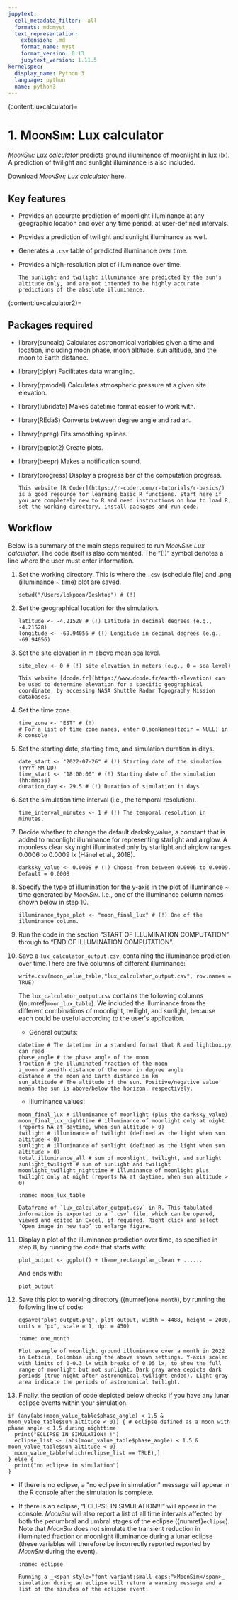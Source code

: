 ```yaml
---
jupytext:
  cell_metadata_filter: -all
  formats: md:myst
  text_representation:
    extension: .md
    format_name: myst
    format_version: 0.13
    jupytext_version: 1.11.5
kernelspec:
  display_name: Python 3
  language: python
  name: python3
---
```

(content:luxcalculator)=
# 1. <span style="font-variant:small-caps;">MoonSim</span>: Lux calculator

_<span style="font-variant:small-caps;">MoonSim</span>: Lux calculator_ predicts ground illuminance of moonlight in lux (lx). A prediction of twilight and sunlight illuminance is also included.

Download _<span style="font-variant:small-caps;">MoonSim</span>: Lux calculator_ here.

## Key features

- Provides an accurate prediction of moonlight illuminance at any geographic location and over any time period, at user-defined intervals.
- Provides a prediction of twilight and sunlight illuminance as well.
- Generates a `.csv` table of predicted illuminance over time.
- Provides a high-resolution plot of illuminance over time.

    ```{note}
    The sunlight and twilight illuminance are predicted by the sun's altitude only, and are not intended to be highly accurate predictions of the absolute illuminance.
    ```
(content:luxcalculator2)=
##  Packages required
- library(suncalc) Calculates astronomical variables given a time and location, including moon phase, moon altitude, sun altitude, and the moon to Earth distance.
- library(dplyr) Facilitates data wrangling.
- library(rpmodel) Calculates atmospheric pressure at a given site elevation.
- library(lubridate) Makes datetime format easier to work with.
- library(REdaS) Converts between degree angle and radian.
- library(npreg) Fits smoothing splines.
- library(ggplot2) Create plots.
- library(beepr) Makes a notification sound.
- library(progress) Display a progress bar of the computation progress.

    ```{tip}
    This website [R Coder](https://r-coder.com/r-tutorials/r-basics/) is a good resource for learning basic R functions. Start here if you are completely new to R and need instructions on how to load R, set the working directory, install packages and run code.
    ```
##  Workflow
Below is a summary of the main steps required to run _<span style="font-variant:small-caps;">MoonSim</span>: Lux calculator_. The code itself is also commented. The “(!)” symbol denotes a line where the user must enter information.

1. Set the working directory. This is where the `.csv` (schedule file) and .png (illuminance ~ time) plot are saved.

    ```
    setwd("/Users/lokpoon/Desktop") # (!) 
    ```

2. Set the geographical location for the simulation.

    ```
    latitude <- -4.21528 # (!) Latitude in decimal degrees (e.g., -4.21528)
    longitude <- -69.94056 # (!) Longitude in decimal degrees (e.g., -69.94056)
    ```

3. Set the site elevation in m above mean sea level.

    ```
    site_elev <- 0 # (!) site elevation in meters (e.g., 0 = sea level)
    ```
     
    ```{tip}
    This website [dcode.fr](https://www.dcode.fr/earth-elevation) can be used to determine elevation for a specific geographical coordinate, by accessing NASA Shuttle Radar Topography Mission databases.
    ```

4. Set the time zone.

    ```
    time_zone <- "EST" # (!)
    # For a list of time zone names, enter OlsonNames(tzdir = NULL) in R console
    ```

5. Set the starting date, starting time, and simulation duration in days.

    ```
    date_start <- "2022-07-26" # (!) Starting date of the simulation (YYYY-MM-DD)
    time_start <- "18:00:00" # (!) Starting date of the simulation (hh:mm:ss)
    duration_day <- 29.5 # (!) Duration of simulation in days
    ```

6. Set the simulation time interval (i.e., the temporal resolution).

    ```
    time_interval_minutes <- 1 # (!) The temporal resolution in minutes.
    ```

7. Decide whether to change the default darksky_value, a constant that is added to moonlight illuminance for representing starlight and airglow. A moonless clear sky night illuminated only by starlight and airglow ranges 0.0006 to 0.0009 lx (Hänel et al., 2018).

    ```
    darksky_value <- 0.0008 # (!) Choose from between 0.0006 to 0.0009. Default = 0.0008
    ```

8. Specify the type of illumination for the y-axis in the plot of illuminance ~ time generated by _<span style="font-variant:small-caps;">MoonSim</span>_. I.e., one of the illuminance column names shown below in step 10. 
    
    ```
    illuminance_type_plot <- "moon_final_lux" # (!) One of the illuminance column.
    ```
    
9. Run the code in the section “START OF ILLUMINATION COMPUTATION” through to “END OF ILLUMINATION COMPUTATION”. 

10. Save a `lux_calculator_output.csv`, containing the illuminance prediction over time.There are five columns of different illuminance:

    ```
    write.csv(moon_value_table,"lux_calculator_output.csv", row.names = TRUE)
    ```

    The `lux_calculator_output.csv` contains the following columns ({numref}`moon_lux_table`). We included the illuminance from the different combinations of moonlight, twilight, and sunlight, because each could be useful according to the user's application.
    
    - General outputs:
   
    ```
    datetime # The datetime in a standard format that R and lightbox.py can read
    phase_angle # the phase angle of the moon
    fraction # the illuminated fraction of the moon
    z_moon # zenith distance of the moon in degree angle
    distance # the moon and Earth distance in km
    sun_altitude # The altitude of the sun. Positive/negative value means the sun is above/below the horizon, respectively.
    ```
    
    - Illuminance values:
    ```
    moon_final_lux # illuminance of moonlight (plus the darksky_value)
    moon_final_lux_nighttime # illuminance of moonlight only at night (reports NA at daytime, when sun altitude > 0)
    twilight # illuminance of twilight (defined as the light when sun altitude < 0)
    sunlight # illuminance of sunlight (defined as the light when sun altitude > 0)
    total_illuminance_all # sum of moonlight, twilight, and sunlight
    sunlight_twilight # sum of sunlight and twilight
    moonlight_twilight_nighttime # illuminance of moonlight plus twilight only at night (reports NA at daytime, when sun altitude > 0)
       ```
    ```{figure} /images/moon_lux_table.jpg
    :name: moon_lux_table

    Dataframe of `lux_calculator_output.csv` in R. This tabulated information is exported to a `.csv` file, which can be opened, viewed and edited in Excel, if required. Right click and select ‘Open image in new tab’ to enlarge figure.
    ```
    
11. Display a plot of the illuminance prediction over time, as specified in step 8, by running the code that starts with:
    ```
    plot_output <- ggplot() + theme_rectangular_clean + ......
    ```
    And ends with:
    ```
    plot_output
    ```

12. Save this plot to working directory ({numref}`one_month`), by running the following line of code: 
    
    ```
    ggsave("plot_output.png", plot_output, width = 4488, height = 2000, units = "px", scale = 1, dpi = 450)
    ```
    
    ```{figure} /images/one_month.png
    :name: one_month

    Plot example of moonlight ground illuminance over a month in 2022 in Leticia, Colombia using the above shown settings. Y-axis scaled with limits of 0-0.3 lx wtih breaks of 0.05 lx, to show the full range of moonlight but not sunlight. Dark gray area depicts dark periods (true night after astronomical twilight ended). Light gray area indicate the periods of astronomical twilight.
    ```
    
13. Finally, the section of code depicted below checks if you have any lunar eclipse events within your simulation.

```
if (any(abs(moon_value_table$phase_angle) < 1.5 & moon_value_table$sun_altitude < 0)) { # eclipse defined as a moon with phase angle < 1.5 during nighttime
  print("ECLIPSE IN SIMULATION!!!")
  eclipse_list <- (abs(moon_value_table$phase_angle) < 1.5 & moon_value_table$sun_altitude < 0)
  moon_value_table[which(eclipse_list == TRUE),]
} else {
  print("no eclipse in simulation")
}
```

- If there is no eclipse, a "no eclipse in simulation" message will appear in the R console after the simulation is complete.

    
- If there is an eclipse, “ECLIPSE IN SIMULATION!!!” will appear in the console. _<span style="font-variant:small-caps;">MoonSim</span>_ will also report a list of all time intervals affected by both the penumbral and umbral stages of the eclipse ({numref}`eclipse`). Note that _<span style="font-variant:small-caps;">MoonSim</span>_ does not simulate the transient reduction in illuminated fraction or moonlight illuminance during a lunar eclipse (these variables will therefore be incorrectly reported reported by _<span style="font-variant:small-caps;">MoonSim</span>_ during the event). 

    ```{figure} /images/eclipse.jpg
    :name: eclipse

    Running a _<span style="font-variant:small-caps;">MoonSim</span>_ simulation during an eclipse will return a warning message and a list of the minutes of the eclipse event.
    ```